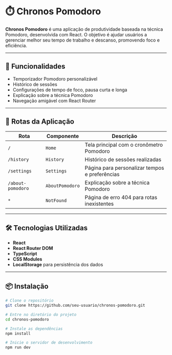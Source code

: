 # ⏱️ Chronos Pomodoro

**Chronos Pomodoro** é uma aplicação de produtividade baseada na técnica
Pomodoro, desenvolvida com React. O objetivo é ajudar usuários a gerenciar
melhor seu tempo de trabalho e descanso, promovendo foco e eficiência.

---

## 🚀 Funcionalidades

- Temporizador Pomodoro personalizável
- Histórico de sessões
- Configurações de tempo de foco, pausa curta e longa
- Explicação sobre a técnica Pomodoro
- Navegação amigável com React Router

---

## 🧭 Rotas da Aplicação

| Rota              | Componente      | Descrição                                      |
| ----------------- | --------------- | ---------------------------------------------- |
| `/`               | `Home`          | Tela principal com o cronômetro Pomodoro       |
| `/history`        | `History`       | Histórico de sessões realizadas                |
| `/settings`       | `Settings`      | Página para personalizar tempos e preferências |
| `/about-pomodoro` | `AboutPomodoro` | Explicação sobre a técnica Pomodoro            |
| `*`               | `NotFound`      | Página de erro 404 para rotas inexistentes     |

---

## 🛠️ Tecnologias Utilizadas

- **React**
- **React Router DOM**
- **TypeScript**
- **CSS Modules**
- **LocalStorage** para persistência dos dados

---

## 📦 Instalação

```bash
# Clone o repositório
git clone https://github.com/seu-usuario/chronos-pomodoro.git

# Entre no diretório do projeto
cd chronos-pomodoro

# Instale as dependências
npm install

# Inicie o servidor de desenvolvimento
npm run dev
```

